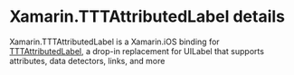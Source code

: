 # Xamarin.TTTAttributedLabel details

Xamarin.TTTAttributedLabel is a Xamarin.iOS binding for [TTTAttributedLabel][0], a drop-in replacement for UILabel that supports attributes, data detectors, links, and more


[0]:https://github.com/TTTAttributedLabel/TTTAttributedLabel
